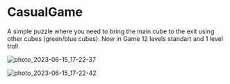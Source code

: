 # CasualGame
A simple puzzle where you need to bring the main cube to the exit using other cubes (green/blue cubes). Now in Game 12 levels standart and 1 level troll


![photo_2023-06-15_17-22-37](https://github.com/6MrCrazy6/CasualGame/assets/117535858/24536ef1-ddb0-4bea-a95a-78d0c0851275)

![photo_2023-06-15_17-22-42](https://github.com/6MrCrazy6/CasualGame/assets/117535858/03ab31a1-1773-47d3-b8f0-3705fafeebea)
